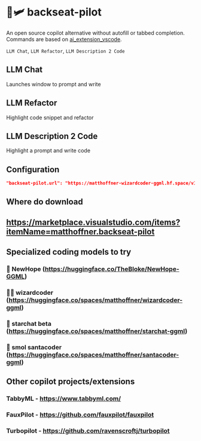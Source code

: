 # 💺🛩️ backseat-pilot 

An open source copilot alternative without autofill or tabbed completion. Commands are based on [ai_extension_vscode](https://github.com/garland3/ai_extension_vscode).

`LLM Chat`, `LLM Refactor`, `LLM Description 2 Code`

## LLM Chat

Launches window to prompt and write

## LLM Refactor

Highlight code snippet and refactor

## LLM Description 2 Code

Highlight a prompt and write code

## Configuration

```json
"backseat-pilot.url": "https://matthoffner-wizardcoder-ggml.hf.space/v1/completions"
```

## Where do download

## https://marketplace.visualstudio.com/items?itemName=matthoffner.backseat-pilot

## Specialized coding models to try

### 🙏 NewHope (https://huggingface.co/TheBloke/NewHope-GGML)
### 🧙‍♂️ wizardcoder (https://huggingface.co/spaces/matthoffner/wizardcoder-ggml)
### 💫 starchat beta (https://huggingface.co/spaces/matthoffner/starchat-ggml)
### 🎅 smol santacoder (https://huggingface.co/spaces/matthoffner/santacoder-ggml)

## Other copilot projects/extensions

### TabbyML - https://www.tabbyml.com/
### FauxPilot - https://github.com/fauxpilot/fauxpilot
### Turbopilot - https://github.com/ravenscroftj/turbopilot

